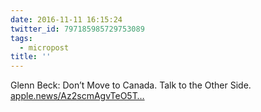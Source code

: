 ```yaml
---
date: 2016-11-11 16:15:24
twitter_id: 797185985729753089
tags:
  - micropost
title: ''
---
```


Glenn Beck: Don’t Move to Canada. Talk to the Other Side. [apple.news/Az2scmAgvTeO5T…](https://apple.news/Az2scmAgvTeO5TUHRxr4TYg)
